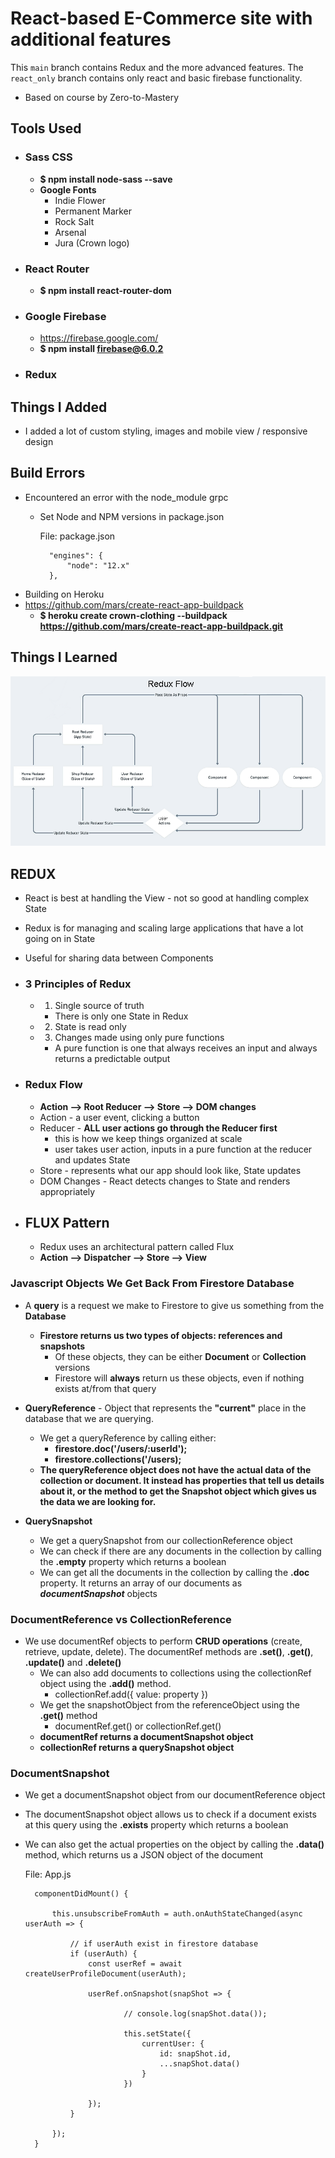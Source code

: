 # React-based E-Commerce site with additional features
This `main` branch contains Redux and the more advanced features. The `react_only` branch contains only react and basic firebase functionality.

- Based on course by Zero-to-Mastery

## Tools Used
- ### Sass CSS
    - **$ npm install node-sass --save**
    - **Google Fonts**
        - Indie Flower
        - Permanent Marker
        - Rock Salt
        - Arsenal
        - Jura (Crown logo)
  
- ### React Router
    - **$ npm install react-router-dom**
  
- ### Google Firebase
    - https://firebase.google.com/
    - **$ npm install firebase@6.0.2**

- ### Redux
    

## Things I Added
- I added a lot of custom styling, images and mobile view / responsive design

## Build Errors
- Encountered an error with the node_module grpc
    - Set Node and NPM versions in package.json
    
        File: package.json
        
            "engines": {
                "node": "12.x"
            },

- Building on Heroku
- https://github.com/mars/create-react-app-buildpack
    - **$ heroku create crown-clothing --buildpack https://github.com/mars/create-react-app-buildpack.git**

## Things I Learned

![Redux Diagram](https://github.com/kawgh1/react-crown-clothing/blob/main/redux-diagram.png)

## REDUX
- React is best at handling the View - not so good at handling complex State
- Redux is for managing and scaling large applications that have a lot going on in State
- Useful for sharing data between Components
- ### 3 Principles of Redux
    - 1. Single source of truth
        - There is only one State in Redux
    - 2. State is read only
    - 3. Changes made using only pure functions
        - A pure function is one that always receives an input and always returns a predictable output

- ### Redux Flow
    - **Action --> Root Reducer --> Store --> DOM changes**
    - Action - a user event, clicking a button
    - Reducer - **ALL user actions go through the Reducer first**
        - this is how we keep things organized at scale
        - user takes user action, inputs in a pure function at the reducer and updates State
    - Store - represents what our app should look like, State updates
    - DOM Changes - React detects changes to State and renders appropriately
- ## FLUX Pattern
    - Redux uses an architectural pattern called Flux
    - **Action --> Dispatcher --> Store --> View**



### Javascript Objects We Get Back From Firestore Database
- A **query** is a request we make to Firestore to give us something from the **Database**
    - **Firestore returns us two types of objects: references and snapshots**
        - Of these objects, they can be either **Document** or **Collection** versions
        - Firestore will **always** return us these objects, even if nothing exists at/from that query

- **QueryReference** - Object that represents the **"current"** place in the database that we are querying.
    - We get a queryReference by calling either:
        - **firestore.doc('/users/:userId');**
        - **firestore.collections('/users);**
    - **The queryReference object does not have the actual data of the collection or document. It instead has properties that tell us details about it, or the method to get the Snapshot object which gives us the data we are looking for.**

- **QuerySnapshot**
    - We get a querySnapshot from our collectionReference object
    - We can check if there are any documents in the collection by calling the **.empty** property which returns a boolean
    - We can get all the documents in the collection by calling the **.doc** property. It returns an array of our documents as ***documentSnapshot*** objects


### DocumentReference vs CollectionReference
- We use documentRef objects to perform **CRUD operations** (create, retrieve, update, delete). The documentRef methods are **.set()**, **.get()**, **.update()** and **.delete()**
    - We can also add documents to collections using the collectionRef object using the **.add()** method.
        - collectionRef.add({ value: property })
    - We get the snapshotObject from the referenceObject using the **.get()** method
        - documentRef.get() or collectionRef.get()
    - **documentRef returns a documentSnapshot object**
    - **collectionRef returns a querySnapshot object**

### DocumentSnapshot
- We get a documentSnapshot object from our documentReference object
- The documentSnapshot object allows us to check if a document exists at this query using the **.exists** property which returns a boolean
- We can also get the actual properties on the object by calling the **.data()** method, which returns us a JSON object of the document

    File: App.js

        componentDidMount() {
        
            this.unsubscribeFromAuth = auth.onAuthStateChanged(async userAuth => {
        
                // if userAuth exist in firestore database
                if (userAuth) {
                    const userRef = await createUserProfileDocument(userAuth);

                    userRef.onSnapshot(snapShot => {

                            // console.log(snapShot.data());

                            this.setState({
                                currentUser: {
                                    id: snapShot.id,
                                    ...snapShot.data()
                                }
                            })
                        
                    });
                }

            });
        }